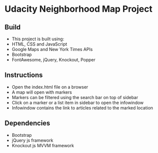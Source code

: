 # Udacity Neighborhood Map Project

## Build

* This project is built using:
* HTML, CSS and JavaScript
* Google Maps and New York Times APIs
* Bootstrap
* FontAwesome, jQuery, Knockout, Popper 

## Instructions
* Open the index.html file on a browser
* A map will open with markers
* Markers can be filtered using the search bar on top of sidebar
* Click on a marker or a list item in sidebar to open the infowindow
* Infowindow contains the link to articles related to the marked location

## Dependencies
* Bootstrap 
* jQuery js framework
* Knockout js MVVM framework


